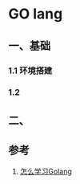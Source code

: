 # GO lang

## 一、基础
### 1.1 环境搭建
### 1.2 

## 二、

## 参考
1. [怎么学习Golang](https://www.zhihu.com/question/23486344)